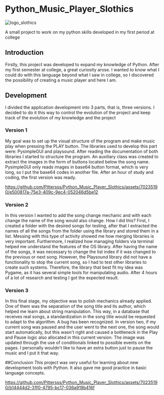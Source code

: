 # Python_Music_Player_Slothics
![logo_slothics](https://github.com/Pittersss/Python_Music_Player_Slothics/assets/70235190/9d19ff0e-d5a0-478f-ba46-9f2527e01ef4)

A small project to work on my python skills developed in my first period at college
## Introduction
Firstly, this project was developed to expand my knowledge of Python. After my first semester at college, a great curiosity arose. I wanted to know what I could do with this language beyond what I saw in college, so I discovered the possibility of creating a music player and here I am.

## Development
I divided the application development into 3 parts, that is, three versions. I decided to do it this way to control the evolution of the project and keep track of the evolution of my knowledge and the project
### Version 1
My goal was to set up the visual structure of the program and make music play when pressing the PLAY button. The libraries used to develop this part were: PysimpleGUI and playsound. After reading the documentation of both libraries I started to structure the program. An auxiliary class was created to extract the images in the form of buttons located below the song name. PysimpleGUI only reads images in base64 button format, which is very long, so I put the base64 codes in another file. After an hour of study and coding, the first version was ready.

https://github.com/Pittersss/Python_Music_Player_Slothics/assets/70235190/e500817a-75e3-409c-9ec4-052046d5be12

### Version 2
In this version I wanted to add the song change mechanic and with each change the name of the song would also change. How I did this? First, I created a folder with the desired songs for testing, after that I extracted the names of all the songs from the folder using the library and stored them in a list. Messing with this type of activity showed me how merging libraries is very important. Furthermore, I realized how managing folders via terminal helped me understand the features of the OS library. After having the name of the songs, it was necessary to change the list index if it was changed to the previous or next song. However, the Playsound library did not have a functionality to stop the current song, so I had to test other libraries to create such systems. Therefore, the library that best fit my idea was Pygame, as it has several simple tools for manipulating audio. After 4 hours of a lot of research and testing I got the expected result.

### Version 3
In this final stage, my objective was to polish mechanics already applied. One of them was the separation of the song title and its author, which helped me learn about string manipulation. This way, in a database that receives real songs, a standardization in the song title would be requested to adapt to the algorithm. A bug has been recognized. In version two, if my current song was paused and the user went to the next one, the song would start automatically, but this wasn't right and caused a bottleneck in the Play and Pause logic also allocated in this current version. The image was updated through the use of conditionals linked to possible events on the pages. I personally wouldn't like to have an extra button just to pause the music and I put it that way.

##Conclusion
This project was very useful for learning about new development tools with Python. It also gave me good practice in basic language concepts.

https://github.com/Pittersss/Python_Music_Player_Slothics/assets/70235190/b14444d2-31f0-4795-bc17-036a919b416f



